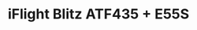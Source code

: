---
color: green
category: Stacks
group: undefined
visible: true
order: 8
title: iFlight Blitz ATF435 + E55S
link: https://pyrodrone.com/products/iflight-blitz-atf435-e55s-2-6s-stack-combo-atf435-fc-55a-8bit-4in1-esc-30x30
img: /uploads/builds/5inch-beginner/stacks-iflight-blitz-atf435-e55s.webp
text:  iFlight also has to be selling these at a loss. The MCU is cheaper, but not to this degree. But a deal's a deal! I tested it myself and it performs well in my basher build. The first release had the BMI270, but it is being changed to the ICM42688P in later runs
info: $59.99;30x30;AT32F435<MCU>;ICM42688P<IMU>;6 UARTs;32MB Blackbox;5V 2.5A;9V 2A;55A Nominal;65A Peak;22.5g
---